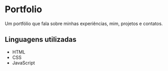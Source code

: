 # Portfolio
Um portfólio que fala sobre minhas experiências, mim, projetos e contatos.

## Linguagens utilizadas

<ul>
 <li>HTML</li>
 <li>CSS</li>
 <li>JavaScript</li>
</ul>